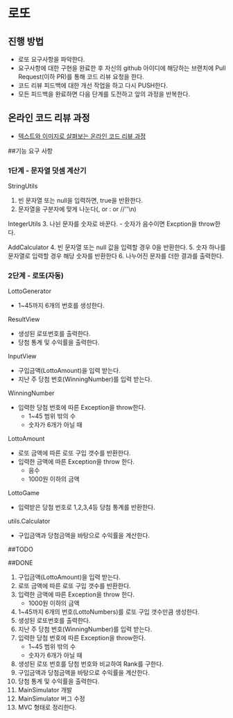# 로또
## 진행 방법
* 로또 요구사항을 파악한다.
* 요구사항에 대한 구현을 완료한 후 자신의 github 아이디에 해당하는 브랜치에 Pull Request(이하 PR)를 통해 코드 리뷰 요청을 한다.
* 코드 리뷰 피드백에 대한 개선 작업을 하고 다시 PUSH한다.
* 모든 피드백을 완료하면 다음 단계를 도전하고 앞의 과정을 반복한다.

## 온라인 코드 리뷰 과정
* [텍스트와 이미지로 살펴보는 온라인 코드 리뷰 과정](https://github.com/next-step/nextstep-docs/tree/master/codereview)

##기능 요구 사항
### 1단계 - 문자열 덧셈 계산기 
StringUtils
1. 빈 문자열 또는 null을 입력하면, true을 반환한다.
2. 문자열을 구분자에 맞게 나눈다(, or : or //''\n)

IntegerUtils
3. 나뉜 문자를 숫자로 바꾼다.
    - 숫자가 음수이면 Excption을 throw한다.

AddCalculator
4. 빈 문자열 또는 null 값을 입력할 경우 0을 반환한다.
5. 숫자 하나를 문자열로 입력할 경우 해당 숫자를 반환한다
6. 나누어진 문자를 더한 결과를 출력한다.

### 2단계 - 로또(자동)
LottoGenerator
- 1~45까지 6개의 번호를 생성한다.

ResultView
- 생성된 로또번호를 출력한다.
- 당첨 통계 및 수익률을 출력한다.

InputView
- 구입금액(LottoAmount)을 입력 받는다.
- 지난 주 당첨 번호(WinningNumber)를 입력 받는다.

WinningNumber
- 입력한 당첨 번호에 따른 Exception을 throw한다.
    - 1~45 범위 밖의 수 
    - 숫자가 6개가 아닐 때

LottoAmount
- 로또 금액에 따른 로또 구입 갯수를 반환한다.
- 입력한 금액에 따른 Exception을 throw 한다.
    - 음수
    - 1000원 이하의 금액
    
LottoGame
- 입력받은 당첨 번호로 1,2,3,4등 당첨 통계를 반환한다. 

utils.Calculator
- 구입금액과 당첨금액을 바탕으로 수익률을 계산한다.

##TODO

##DONE
1. 구입금액(LottoAmount)을 입력 받는다.
2. 로또 금액에 따른 로또 구입 갯수를 반환한다.
3. 입력한 금액에 따른 Exception을 throw 한다.
    - 1000원 이하의 금액
4. 1~45까지 6개의 번호(LottoNumbers)를 로또 구입 갯수만큼 생성한다.
5. 생성된 로또번호를 출력한다.
6. 지난 주 당첨 번호(WinningNumber)를 입력 받는다.
7. 입력한 당첨 번호에 따른 Exception을 throw한다.
    - 1~45 범위 밖의 수 
    - 숫자가 6개가 아닐 때
8. 생성된 로또 번호를 당첨 번호와 비교하여 Rank를 구한다.
9. 구입금액과 당첨금액을 바탕으로 수익률을 계산한다.
10. 당첨 통계 및 수익률을 출력한다.
11. MainSimulator 개발
12. MainSimulator 버그 수정
13. MVC 형태로 정리한다.